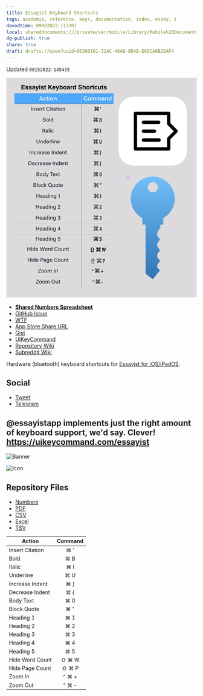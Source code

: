 ```yaml
---
title: Essayist Keyboard Shortcuts
tags: academia, reference, keys, documentation, index, essay, i
davodtime: 09082022-113707
local: shareddocuments:///private/var/mobile/Library/Mobile%20Documents/iCloud~md~obsidian/Documents/OBSHIDDIAN/drafts/0E386101-31AC-46AB-8D4B-E6DCA0B25AF4.md
dg-publish: true
share: true
draft: drafts://open?uuid=0E386101-31AC-46AB-8D4B-E6DCA0B25AF4
---
```

Updated `08152022-145435`

![Essayist Keyboard Shortcuts](https://github.com/ExtraKeys/keys/raw/main/essayist/EssayistKeyboardShortcuts.jpg)

- [**Shared Numbers Spreadsheet**](https://www.icloud.com/numbers/007CobePymBsOM3hg3XpMQ4_Q#EssayistKeyboardShortcuts)
- [GitHub Issue](https://github.com/ExtraKeys/keys/issues/63)
- [WTF](https://davidblue.wtf/drafts/0E386101-31AC-46AB-8D4B-E6DCA0B25AF4.html)
- [App Store Share URL](https://apps.apple.com/us/app/essayist-apa-mla-more/id1537845384)
- [Gist](https://gist.github.com/extratone/aec45dbd42ce22282b6a30dbaaa7ba70)
- [UIKeyCommand](https://uikeycommand.com/essayist)
- [Repository Wiki](https://github.com/ExtraKeys/keys/wiki/Essayist)
- [Subreddit Wiki](https://www.reddit.com/r/UIKeyCommand/wiki/index/essayist)

Hardware (bluetooth) keyboard shortcuts for [Essayist for iOS/iPadOS](https://apps.apple.com/us/app/essayist-apa-mla-more/id1537845384).

## Social

<script async="" src="https://telegram.org/js/telegram-widget.js?1" data-telegram-post="extratone/12543" data-width="100%"></script>

- [Tweet](https://twitter.com/UIKeyCommand/status/1559257517900926976)
- [Telegram](https://t.me/extratone/12543)

@essayistapp implements just the right amount of keyboard support, we'd say. Clever! https://uikeycommand.com/essayist
---

![Banner](https://user-images.githubusercontent.com/43663476/184691368-77c73ec1-b1f2-43ab-a6a5-2ff44126b108.png)

![Icon](https://user-images.githubusercontent.com/43663476/184691397-f9f92710-1bb8-42e8-9969-1666c3a4b197.png)

<script src="https://gist.github.com/extratone/aec45dbd42ce22282b6a30dbaaa7ba70.js"></script>

## Repository Files

- [Numbers](https://github.com/ExtraKeys/keys/blob/main/essayist/EssayistKeyboardShortcuts.numbers)
- [PDF](https://github.com/ExtraKeys/keys/blob/main/essayist/EssayistKeyboardShortcuts.pdf)
- [CSV](https://github.com/ExtraKeys/keys/blob/main/essayist/EssayistKeyboardShortcuts.csv)
- [Excel](https://github.com/ExtraKeys/keys/blob/main/essayist/EssayistKeyboardShortcuts.xlsx)
- [TSV](https://github.com/ExtraKeys/keys/blob/main/essayist/EssayistKeyboardShortcuts.tsv)


| Action          | Command |
|-----------------|:-------:|
| Insert Citation | ⌘ '     |
| Bold            | ⌘ B     |
| Italic          | ⌘ I     |
| Underline       | ⌘ U     |
| Increase Indent | ⌘ }     |
| Decrease Indent | ⌘ {     |
| Body Text       | ⌘ 0     |
| Block Quote     | ⌘ "     |
| Heading 1       | ⌘ 1     |
| Heading 2       | ⌘ 2     |
| Heading 3       | ⌘ 3     |
| Heading 4       | ⌘ 4     |
| Heading 5       | ⌘ 5     |
| Hide Word Count | ⇧ ⌘ W   |
| Hide Page Count | ⇧ ⌘ P   |
| Zoom In         | ^ ⌘ +   |
| Zoom Out        | ^ ⌘ -   |